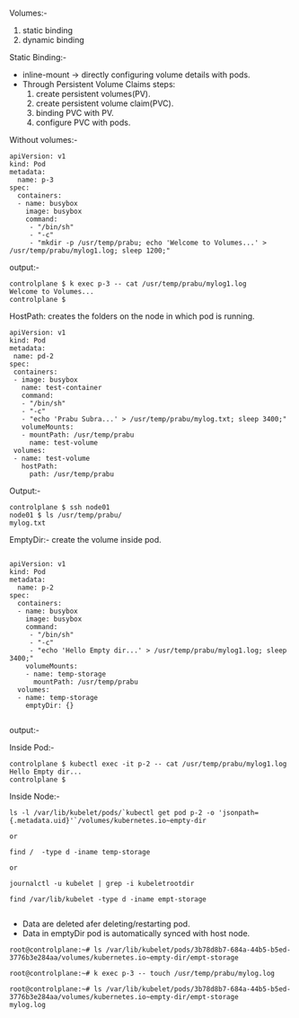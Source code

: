 Volumes:-
  1. static binding
  2. dynamic binding

Static Binding:-
  - inline-mount -> directly configuring volume details with pods.
  - Through Persistent Volume Claims
    steps:
     1. create persistent volumes(PV).
     2. create persistent volume claim(PVC).
     3. binding PVC with PV.
     4. configure PVC with pods.

Without volumes:-

```
apiVersion: v1
kind: Pod
metadata:
  name: p-3
spec:
  containers:
  - name: busybox
    image: busybox
    command:
     - "/bin/sh"
     - "-c"
     - "mkdir -p /usr/temp/prabu; echo 'Welcome to Volumes...' > /usr/temp/prabu/mylog1.log; sleep 1200;"
```
output:-
```
controlplane $ k exec p-3 -- cat /usr/temp/prabu/mylog1.log
Welcome to Volumes...
controlplane $ 
```

HostPath:
 creates the folders on the node in which pod is running.
 ```
apiVersion: v1
kind: Pod
metadata:
  name: pd-2
spec:
  containers:
  - image: busybox
    name: test-container
    command:
    - "/bin/sh"
    - "-c"
    - "echo 'Prabu Subra...' > /usr/temp/prabu/mylog.txt; sleep 3400;"
    volumeMounts:
    - mountPath: /usr/temp/prabu
      name: test-volume
  volumes:
  - name: test-volume
    hostPath:
      path: /usr/temp/prabu

```
Output:-
```
controlplane $ ssh node01
node01 $ ls /usr/temp/prabu/
mylog.txt

```

EmptyDir:-
create the volume inside pod.

```

apiVersion: v1
kind: Pod
metadata:
  name: p-2
spec:
  containers:
  - name: busybox
    image: busybox
    command:
     - "/bin/sh"
     - "-c"
     - "echo 'Hello Empty dir...' > /usr/temp/prabu/mylog1.log; sleep 3400;"
    volumeMounts:
    - name: temp-storage
      mountPath: /usr/temp/prabu
  volumes:
  - name: temp-storage
    emptyDir: {}
    
```

output:-

 Inside Pod:-
```
controlplane $ kubectl exec -it p-2 -- cat /usr/temp/prabu/mylog1.log
Hello Empty dir...
controlplane $ 
```
 Inside Node:-
 
 ```
 ls -l /var/lib/kubelet/pods/`kubectl get pod p-2 -o 'jsonpath={.metadata.uid}'`/volumes/kubernetes.io~empty-dir
 
 or 
 
 find /  -type d -iname temp-storage 
 
 or
 
 journalctl -u kubelet | grep -i kubeletrootdir
 
 find /var/lib/kubelet -type d -iname empt-storage
 
 
 ```
- Data are deleted afer deleting/restarting pod.
- Data in emptyDir pod is automatically synced with host node.

```
root@controlplane:~# ls /var/lib/kubelet/pods/3b78d8b7-684a-44b5-b5ed-3776b3e284aa/volumes/kubernetes.io~empty-dir/empt-storage

root@controlplane:~# k exec p-3 -- touch /usr/temp/prabu/mylog.log

root@controlplane:~# ls /var/lib/kubelet/pods/3b78d8b7-684a-44b5-b5ed-3776b3e284aa/volumes/kubernetes.io~empty-dir/empt-storage
mylog.log


```

